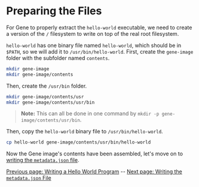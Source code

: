# Preparing the Files

For Gene to properly extract the `hello-world` executable, we need to create a version of the `/` filesystem to write on top of the real root filesystem.

`hello-world` has one binary file named `hello-world`, which should be in `$PATH`, so we will add it to `/usr/bin/hello-world`. First, create the `gene-image` folder with the subfolder named `contents`.

```bash
mkdir gene-image
mkdir gene-image/contents
```

Then, create the `/usr/bin` folder.

```bash
mkdir gene-image/contents/usr
mkdir gene-image/contents/usr/bin
```

> **Note:**
> This can all be done in one command by `mkdir -p gene-image/contents/usr/bin`.

Then, copy the `hello-world` binary file to `/usr/bin/hello-world`.

```bash
cp hello-world gene-image/contents/usr/bin/hello-world
```

Now the Gene image's contents have been assembled, let's move on to [writing the `metadata.json` file][next_page].

[Previous page: Writing a Hello World Program][prev_page] -- [Next page: Writing the `metadata.json` File][next_page]

[prev_page]: ./01-writing-a-hello-world-program.md "Writing a Hello World Program"
[next_page]: ./03-writing-the-metadata-file.md "Writing the metadata.json File"